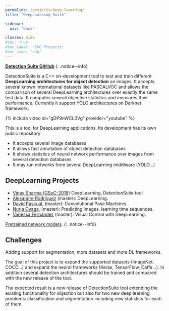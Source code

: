 ```yaml
---
permalink: /projects/deep_learning/
title: "DeepLearning Suite"

sidebar:
  nav: "docs"

classes: wide
#toc: true
#toc_label: "TOC Projects"
#toc_icon: "cog"
---
```



<i class="fab fa-fw fa-github"></i> [**Detection Suite GitHub**](https://github.com/JdeRobot/DetectionSuite)
{: .notice--info}


DetectionSuite is a C++ on-development tool to test and train different **DeepLearning architectures for object detection** on images. It accepts several known international datasets like PASCALVOC and allows the comparison of several DeepLearning architectures over exactly the same test data. It computes several objective statistics and measures their performance. Currently it support YOLO architectures on Darknet framework.

{% include video id="gDP9nWCL0Vg" provider="youtube" %}


This is a tool for DeepLearning applications. Its development has its own public repository

- It accepts several image databases
- It allows fast annotation of object detection databases
- It shows statistics of neural network performance over images from several detection databases
- It may run networks from several DeepLearning middlware (YOLO...)



## DeepLearning Projects

- [Vinay Sharma (GSoC-2018)](https://jderobot.org/Club-VinaySharma) DeepLearning, DetectionSuite tool
- [Alexandre Rodriguez](https://jderobot.org/Arodriguez-tfm) (master): DeepLearning.
- [David Pascual](https://jderobot.org/Dpascual-tfm), (master): Convolutional Pose Machines.
- [Nuria Oyaga](https://jderobot.org/Noyaga-tfm), (master): Predicting images, learning time sequences.
- [Vanessa Fernández](https://jderobot.org/Vmartinezf-tfm) (master): Visual Control with DeepLearning.

[Pretrained network models](http://jderobot.org/store/deeplearning-networks/).
{: .notice--info}

## Challenges

Adding support for segmentation, more datasets and more DL frameworks.

The goal of this project is to expand the supported datasets (ImageNet, COCO...) and expand the neural frameworks (Keras, TensorFlow, Caffe...). In addition several detection architectures should be trained and compared with the new release of the tool.

The expected result is a new release of DetectionSuite tool extending the existing functionality for objection but also for two new deep learning problems: classification and segmentation including new statistics for each of them.
